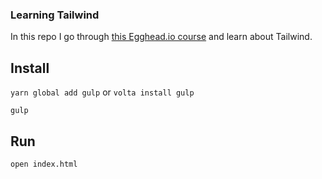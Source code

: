 ### Learning Tailwind

In this repo I go through [this Egghead.io course](https://egghead.io/courses/build-user-interfaces-by-composing-css-utility-classes-with-tailwind) and learn about Tailwind.

## Install

`yarn global add gulp` or `volta install gulp`

`gulp`

## Run

`open index.html`
